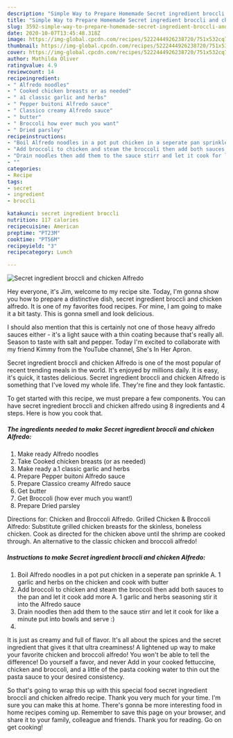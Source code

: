 ```yaml
---
description: "Simple Way to Prepare Homemade Secret ingredient broccli and chicken Alfredo"
title: "Simple Way to Prepare Homemade Secret ingredient broccli and chicken Alfredo"
slug: 3592-simple-way-to-prepare-homemade-secret-ingredient-broccli-and-chicken-alfredo
date: 2020-10-07T13:45:48.318Z
image: https://img-global.cpcdn.com/recipes/5222444926238720/751x532cq70/secret-ingredient-broccli-and-chicken-alfredo-recipe-main-photo.jpg
thumbnail: https://img-global.cpcdn.com/recipes/5222444926238720/751x532cq70/secret-ingredient-broccli-and-chicken-alfredo-recipe-main-photo.jpg
cover: https://img-global.cpcdn.com/recipes/5222444926238720/751x532cq70/secret-ingredient-broccli-and-chicken-alfredo-recipe-main-photo.jpg
author: Mathilda Oliver
ratingvalue: 4.9
reviewcount: 14
recipeingredient:
- " Alfredo noodles"
- " Cooked chicken breasts or as needed"
- " a1 classic garlic and herbs"
- " Pepper buitoni Alfredo sauce"
- " Classico creamy Alfredo sauce"
- " butter"
- " Broccoli how ever much you want"
- " Dried parsley"
recipeinstructions:
- "Boil Alfredo noodles in a pot put chicken in a seperate pan sprinkle A. 1 garlic and herbs on the chicken and cook with butter"
- "Add broccoli to chicken and steam the broccoli then add both sauces to the pan and let it cook add more A. 1 garlic and herbs seasoning stir it into the Alfredo sauce"
- "Drain noodles then add them to the sauce stirr and let it cook for like a minute put into bowls and serve :)"
- ""
categories:
- Recipe
tags:
- secret
- ingredient
- broccli

katakunci: secret ingredient broccli 
nutrition: 117 calories
recipecuisine: American
preptime: "PT23M"
cooktime: "PT56M"
recipeyield: "3"
recipecategory: Lunch

---
```



![Secret ingredient broccli and chicken Alfredo](https://img-global.cpcdn.com/recipes/5222444926238720/751x532cq70/secret-ingredient-broccli-and-chicken-alfredo-recipe-main-photo.jpg)

Hey everyone, it's Jim, welcome to my recipe site. Today, I'm gonna show you how to prepare a distinctive dish, secret ingredient broccli and chicken alfredo. It is one of my favorites food recipes. For mine, I am going to make it a bit tasty. This is gonna smell and look delicious.

I should also mention that this is certainly not one of those heavy alfredo sauces either - it&#39;s a light sauce with a thin coating because that&#39;s really all. Season to taste with salt and pepper. Today I&#39;m excited to collaborate with my friend Kimmy from the YouTube channel, She&#39;s In Her Apron.

Secret ingredient broccli and chicken Alfredo is one of the most popular of recent trending meals in the world. It's enjoyed by millions daily. It is easy, it's quick, it tastes delicious. Secret ingredient broccli and chicken Alfredo is something that I've loved my whole life. They're fine and they look fantastic.


To get started with this recipe, we must prepare a few components. You can have secret ingredient broccli and chicken alfredo using 8 ingredients and 4 steps. Here is how you cook that.

<!--inarticleads1-->

##### The ingredients needed to make Secret ingredient broccli and chicken Alfredo:

1. Make ready  Alfredo noodles
1. Take  Cooked chicken breasts (or as needed)
1. Make ready  a.1 classic garlic and herbs
1. Prepare  Pepper buitoni Alfredo sauce
1. Prepare  Classico creamy Alfredo sauce
1. Get  butter
1. Get  Broccoli (how ever much you want!)
1. Prepare  Dried parsley


Directions for: Chicken and Broccoli Alfredo. Grilled Chicken &amp; Broccoli Alfredo: Substitute grilled chicken breasts for the skinless, boneless chicken. Cook as directed for the chicken above until the shrimp are cooked through. An alternative to the classic chicken and broccoli alfredo! 

<!--inarticleads2-->

##### Instructions to make Secret ingredient broccli and chicken Alfredo:

1. Boil Alfredo noodles in a pot put chicken in a seperate pan sprinkle A. 1 garlic and herbs on the chicken and cook with butter
1. Add broccoli to chicken and steam the broccoli then add both sauces to the pan and let it cook add more A. 1 garlic and herbs seasoning stir it into the Alfredo sauce
1. Drain noodles then add them to the sauce stirr and let it cook for like a minute put into bowls and serve :)
1. 


It is just as creamy and full of flavor. It&#39;s all about the spices and the secret ingredient that gives it that ultra creaminess! A lightened up way to make your favorite chicken and broccoli alfredo! You won&#39;t be able to tell the difference! Do yourself a favor, and never Add in your cooked fettuccine, chicken and broccoli, and a little of the pasta cooking water to thin out the pasta sauce to your desired consistency. 

So that's going to wrap this up with this special food secret ingredient broccli and chicken alfredo recipe. Thank you very much for your time. I'm sure you can make this at home. There's gonna be more interesting food in home recipes coming up. Remember to save this page on your browser, and share it to your family, colleague and friends. Thank you for reading. Go on get cooking!
